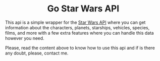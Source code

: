 # <center>Go Star Wars API</center>

This api is a simple wrapper for the [Star Wars API](https://swapi.dev/) where you can get information about the characters,
planets, starships, vehicles, species, films, and more with a few extra features where you can handle this data however you 
need.

Please, read the content above to know how to use this api and if is there any doubt, please, contact me.
